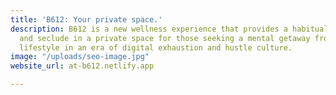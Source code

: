 ```yaml
---
title: 'B612: Your private space.'
description: B612 is a new wellness experience that provides a habitual way to disconnect
  and seclude in a private space for those seeking a mental getaway from their urban
  lifestyle in an era of digital exhaustion and hustle culture.
image: "/uploads/seo-image.jpg"
website_url: at-b612.netlify.app

---
```

